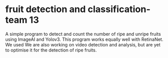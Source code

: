 # fruit detection and classification-team 13

A simple program to detect and count the number of ripe and unripe fruits using ImageAI and Yolov3. This program works equally well with RetinaNet. We used We are also working on video detection and analysis, but are yet to optimise it for the detection of ripe fruits.

